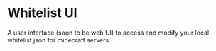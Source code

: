 # Whitelist UI
A user interface (soon to be web UI) to access and modify your local whitelist.json for minecraft servers.